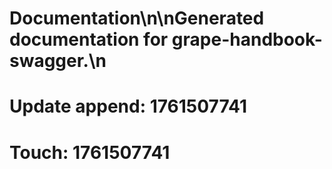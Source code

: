 # Documentation\n\nGenerated documentation for grape-handbook-swagger.\n

# Update append: 1761507741

# Touch: 1761507741
